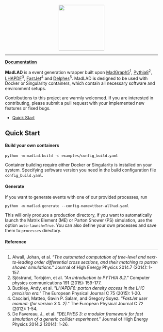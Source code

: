 <p align="center">
  <img height="150" src=".github/logo/madlad_logo.png"/>
</p>

--------------------------------------------------------------------------------

**[Documentation](https://madlad.readthedocs.io)**

**MadLAD** is a event generation wrapper built upon [MadGraph5](https://launchpad.net/mg5amcnlo)<sup>1</sup>, [Pythia8](https://pythia.org)<sup>2</sup>, [LHAPDF](https://lhapdf.hepforge.org)<sup>3</sup>, [FastJet](http://fastjet.fr)<sup>4</sup> and [Delphes](https://github.com/delphes/delphes)<sup>5</sup>. MadLAD is designed to be used with Docker or Singularity containers, which contain all necessary software and environment setups.

Contributions to this project are warmly welcomed. If you are interested in contributing, please submit a pull request with your implemented new features or fixed bugs.

- [Quick Start](#quick-start)

## Quick Start

#### Build your own containers
```
python -m madlad.build -c examples/config_build.yaml
```
Container building require either Docker or Singularity is installed on your system.
Specifying software version you need in the build configuration file `config_build.yaml`.


#### Generate
If you want to generate events with one of our provided processes, run
```
python -m madlad.generate --config-name=ttbar-allhad.yaml
```
This will only produce a production directory, if you want to automatically launch the Matrix Element (ME) or Parton Shower (PS) simulation, use the option `auto-launch=True`. You can also define your own processes and save them to `processes` directory.


#### Reference
---
1. Alwall, Johan, et al. *"The automated computation of tree-level and next-to-leading order differential cross sections, and their matching to parton shower simulations."* Journal of High Energy Physics 2014.7 (2014): 1-157. <br>
2. Sjöstrand, Torbjörn, et al. *"An introduction to PYTHIA 8.2."* Computer physics communications 191 (2015): 159-177. <br>
3. Buckley, Andy, et al. *"LHAPDF6: parton density access in the LHC precision era."* The European Physical Journal C 75 (2015): 1-20. <br>
4. Cacciari, Matteo, Gavin P. Salam, and Gregory Soyez. *"FastJet user manual: (for version 3.0. 2)."* The European Physical Journal C 72 (2012): 1-54. <br>
5. De Favereau, J., et al. *"DELPHES 3: a modular framework for fast simulation of a generic collider experiment."* Journal of High Energy Physics 2014.2 (2014): 1-26.